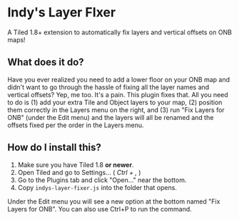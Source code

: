 # Indy's Layer FIxer
A Tiled 1.8+ extension to automatically fix layers and vertical offsets on ONB maps!
<br>

## What does it do?

Have you ever realized you need to add a lower floor on your ONB map and didn't want to go through the hassle of fixing all the layer names and vertical offsets? Yep, me too. It's a pain. This plugin fixes that. All you need to do is (1) add your extra Tile and Object layers to your map, (2) position them correctly in the Layers menu on the right, and (3) run "Fix Layers for ONB" (under the Edit menu) and the layers will all be renamed and the offsets fixed per the order in the Layers menu.

## How do I install this?

1. Make sure you have Tiled 1.8 **or newer**.
2. Open Tiled and go to Settings... ( _Ctrl + ,_ )
3. Go to the Plugins tab and click "Open..." near the bottom.
4. Copy `indys-layer-fixer.js` into the folder that opens.

Under the Edit menu you will see a new option at the bottom named "Fix Layers for ONB". You can also use Ctrl+P to run the command.
